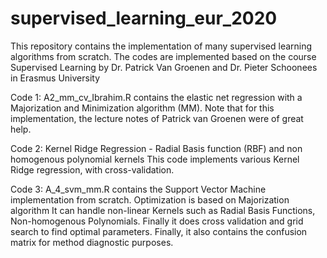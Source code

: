# supervised_learning_eur_2020

This repository contains the implementation of many supervised learning algorithms from scratch.
The codes are implemented  based on the course Supervised Learning by Dr. Patrick Van Groenen and Dr. Pieter Schoonees in Erasmus University

Code 1:
A2_mm_cv_Ibrahim.R contains the elastic net regression with a Majorization and Minimization algorithm (MM). Note that for this implementation, the lecture notes of Patrick van Groenen were of great help.

Code 2: 
Kernel Ridge Regression - Radial Basis function (RBF) and non homogenous polynomial kernels
This code implements various Kernel Ridge regression, with cross-validation. 

Code 3:
A_4_svm_mm.R contains the Support Vector Machine implementation from scratch. Optimization is based on Majorization algorithm
It can handle non-linear Kernels such as Radial Basis Functions, Non-homogenous Polynomials. Finally it does cross validation and grid search to find optimal parameters. Finally, it also contains the confusion matrix for method diagnostic purposes.


